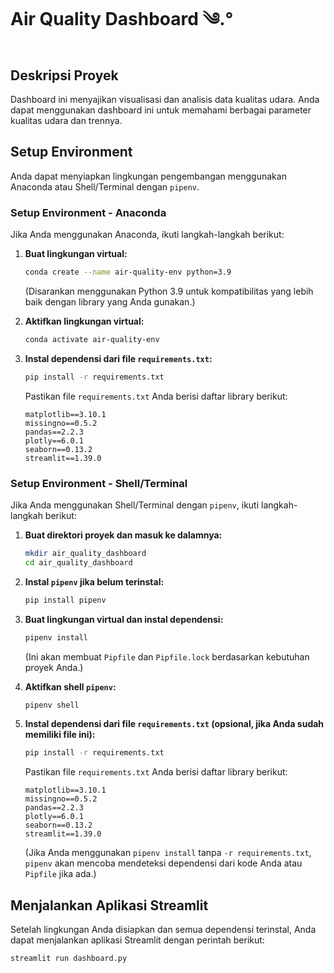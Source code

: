 # Air Quality Dashboard ༄.°

## Deskripsi Proyek

Dashboard ini menyajikan visualisasi dan analisis data kualitas udara. Anda dapat menggunakan dashboard ini untuk memahami berbagai parameter kualitas udara dan trennya.

## Setup Environment

Anda dapat menyiapkan lingkungan pengembangan menggunakan Anaconda atau Shell/Terminal dengan `pipenv`.

### Setup Environment - Anaconda

Jika Anda menggunakan Anaconda, ikuti langkah-langkah berikut:

1.  **Buat lingkungan virtual:**
    ```bash
    conda create --name air-quality-env python=3.9
    ```
    (Disarankan menggunakan Python 3.9 untuk kompatibilitas yang lebih baik dengan library yang Anda gunakan.)

2.  **Aktifkan lingkungan virtual:**
    ```bash
    conda activate air-quality-env
    ```

3.  **Instal dependensi dari file `requirements.txt`:**
    ```bash
    pip install -r requirements.txt
    ```
    Pastikan file `requirements.txt` Anda berisi daftar library berikut:
    ```
    matplotlib==3.10.1
    missingno==0.5.2
    pandas==2.2.3
    plotly==6.0.1
    seaborn==0.13.2
    streamlit==1.39.0
    ```

### Setup Environment - Shell/Terminal

Jika Anda menggunakan Shell/Terminal dengan `pipenv`, ikuti langkah-langkah berikut:

1.  **Buat direktori proyek dan masuk ke dalamnya:**
    ```bash
    mkdir air_quality_dashboard
    cd air_quality_dashboard
    ```

2.  **Instal `pipenv` jika belum terinstal:**
    ```bash
    pip install pipenv
    ```

3.  **Buat lingkungan virtual dan instal dependensi:**
    ```bash
    pipenv install
    ```
    (Ini akan membuat `Pipfile` dan `Pipfile.lock` berdasarkan kebutuhan proyek Anda.)

4.  **Aktifkan shell `pipenv`:**
    ```bash
    pipenv shell
    ```

5.  **Instal dependensi dari file `requirements.txt` (opsional, jika Anda sudah memiliki file ini):**
    ```bash
    pip install -r requirements.txt
    ```
    Pastikan file `requirements.txt` Anda berisi daftar library berikut:
    ```
    matplotlib==3.10.1
    missingno==0.5.2
    pandas==2.2.3
    plotly==6.0.1
    seaborn==0.13.2
    streamlit==1.39.0
    ```
    (Jika Anda menggunakan `pipenv install` tanpa `-r requirements.txt`, `pipenv` akan mencoba mendeteksi dependensi dari kode Anda atau `Pipfile` jika ada.)

## Menjalankan Aplikasi Streamlit

Setelah lingkungan Anda disiapkan dan semua dependensi terinstal, Anda dapat menjalankan aplikasi Streamlit dengan perintah berikut:

```bash
streamlit run dashboard.py
